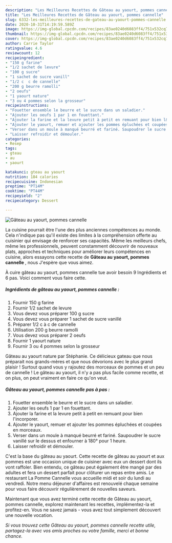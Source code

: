 ```yaml
---
description: "Les Meilleures Recettes de Gâteau au yaourt, pommes cannelle"
title: "Les Meilleures Recettes de Gâteau au yaourt, pommes cannelle"
slug: 6332-les-meilleures-recettes-de-gateau-au-yaourt-pommes-cannelle
date: 2020-10-31T14:19:59.589Z
image: https://img-global.cpcdn.com/recipes/83ae0240d6083ff4/751x532cq70/gateau-au-yaourt-pommes-cannelle-photo-principale-de-la-recette.jpg
thumbnail: https://img-global.cpcdn.com/recipes/83ae0240d6083ff4/751x532cq70/gateau-au-yaourt-pommes-cannelle-photo-principale-de-la-recette.jpg
cover: https://img-global.cpcdn.com/recipes/83ae0240d6083ff4/751x532cq70/gateau-au-yaourt-pommes-cannelle-photo-principale-de-la-recette.jpg
author: Carrie Taylor
ratingvalue: 4.6
reviewcount: 12
recipeingredient:
- "150 g farine"
- "1/2 sachet de levure"
- "100 g sucre"
- "1 sachet de sucre vanill"
- "1/2 c  c de cannelle"
- "200 g beurre ramolli"
- "2 oeufs"
- "1 yaourt nature"
- "3 ou 4 pommes selon la grosseur"
recipeinstructions:
- "Fouetter ensemble le beurre et le sucre dans un saladier."
- "Ajouter les oeufs 1 par 1 en fouettant."
- "Ajouter la farine et la levure petit à petit en remuant pour bien l&#39;incorporer."
- "Ajouter le yaourt, remuer et ajouter les pommes épluchées et coupées en morceaux."
- "Verser dans un moule à manqué beurré et fariné. Saupoudrer le sucre vanillé sur le dessus et enfourner à 180° pour 1 heure."
- "Laisser refroidir et démouler."
categories:
- Resep
tags:
- gteau
- au
- yaourt

katakunci: gteau au yaourt 
nutrition: 184 calories
recipecuisine: Indonesian
preptime: "PT14M"
cooktime: "PT44M"
recipeyield: "2"
recipecategory: Dessert

---
```



![Gâteau au yaourt, pommes cannelle](https://img-global.cpcdn.com/recipes/83ae0240d6083ff4/751x532cq70/gateau-au-yaourt-pommes-cannelle-photo-principale-de-la-recette.jpg)

La cuisine pourrait être l'une des plus anciennes compétences au monde. Cela n'indique pas qu'il existe des limites à la compréhension offerte au cuisinier qui envisage de renforcer ses capacités. Même les meilleurs chefs, même les professionnels, peuvent constamment découvrir de nouveaux plats, approches et techniques pour améliorer leurs compétences en cuisine, alors essayons cette recette de <strong> Gâteau au yaourt, pommes cannelle </strong>, nous J'espère que vous aimez.

<!--inarticleads1-->

À cuire gâteau au yaourt, pommes cannelle tue avoir besoin 9 Ingrédients et 6 pas. Voici comment vous faire cette.

##### Ingrédients de gâteau au yaourt, pommes cannelle :

1. Fournir 150 g farine
1. Fournir 1/2 sachet de levure
1. Vous devez vous préparer 100 g sucre
1. Vous devez vous préparer 1 sachet de sucre vanillé
1. Préparer 1/2 c à c de cannelle
1. Utilisation 200 g beurre ramolli
1. Vous devez vous préparer 2 oeufs
1. Fournir 1 yaourt nature
1. Fournir 3 ou 4 pommes selon la grosseur


Gâteau au yaourt nature par Stéphanie. Ce délicieux gateau que nous préparait nos grands-mères et que nous dévorions avec le plus grand plaisir ! Surtout quand vous y rajoutez des morceaux de pommes et un peu de cannelle ! Le gâteau au yaourt, il n&#39;y a pas plus facile comme recette, et on plus, on peut vraiment en faire ce qu&#39;on veut. 

<!--inarticleads2-->

##### Gâteau au yaourt, pommes cannelle pas à pas :

1. Fouetter ensemble le beurre et le sucre dans un saladier.
1. Ajouter les oeufs 1 par 1 en fouettant.
1. Ajouter la farine et la levure petit à petit en remuant pour bien l&#39;incorporer.
1. Ajouter le yaourt, remuer et ajouter les pommes épluchées et coupées en morceaux.
1. Verser dans un moule à manqué beurré et fariné. Saupoudrer le sucre vanillé sur le dessus et enfourner à 180° pour 1 heure.
1. Laisser refroidir et démouler.


C&#39;est la base du gâteau au yaourt. Cette recette de gâteau au yaourt et aux pommes est une occasion unique de cuisiner avec eux un dessert dont ils vont raffoler. Bien entendu, ce gâteau peut également être mangé par des adultes et fera un dessert parfait pour clôturer un repas entre amis. Le restaurant La Pomme Cannelle vous accueille midi et soir du lundi au vendredi. Notre menu déjeuner d&#39;affaires est renouvelé chaque semaine pour vous faire découvrir régulièrement de nouvelles saveurs. 

<!--inarticleads1-->

<p>
Maintenant que vous avez terminé cette recette de Gâteau au yaourt, pommes cannelle, explorez maintenant les recettes, implémentez-la et profitez-en. Vous ne savez jamais - vous avez tout simplement découvert une nouvelle vocation.
</p>

<p>
<i>Si vous trouvez cette Gâteau au yaourt, pommes cannelle recette utile, partagez-la avec vos amis proches ou votre famille, merci et bonne chance.</i>
</p>

